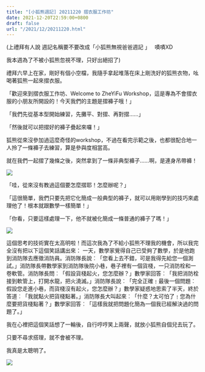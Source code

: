 ```yaml
---
title: "[小狐熊週記] 20211220 摺衣服工作坊"
date: 2021-12-20T22:59:00+0800
draft: false
url: "/2021/12/20211220.html"
---
```


(上禮拜有人說 週記名稱要不要改成「小狐熊無視爸爸週記 」   嘖嘖XD  

我本週為了不被小狐熊忽視不理，只好出絕招了)




禮拜六早上在家，剛好有個小空檔，我隨手拿起堆落在床上剛洗好的狐熊衣物，吆喝著狐熊一起來摺衣服。

「歡迎來到摺衣服工作坊、Welcome to ZheYiFu Workshop，這是專為不會摺衣服的小朋友所開設的！今天我們的主題是摺褲子哦！」

「我們先從基本型開始練習，先攤平、對摺、再對摺……」

「然後就可以把摺好的褲子疊起來囉！」




狐熊從來沒參加過這麼奇怪的workshop，不過在看完示範之後，也都很配合地一人拎了一條褲子去練習，算是參與度相當高。

就在我們一起摺了幾條之後，突然拿到了一條非典型褲子……啊，是連身吊帶褲！



![](https://blogger.googleusercontent.com/img/b/R29vZ2xl/AVvXsEj4kqAQfAj_lHTvbNMfhfdpf2iXHzWIHsi1Ow2XVFX5q5kujNTiuUJl79tLcLRk4gHISyUbYZzQw_WLdY1EqA5JBS9Y6MA1zVjay_wNYaNT4Ho0rd1324U8fCzj7tjtKhhVegccWkaUwzk/w225-h400/image.png)



「哇，從來沒有教過這個要怎麼摺耶！怎麼辦呢？」

「這很簡單，我們只要先把它化簡成一般典型的褲子，就可以用剛學到的技巧來處理他了！根本就跟數學一樣簡單！」

「你看，只要這樣處理一下，他不就被化簡成一條普通的褲子了嗎！」



![](https://blogger.googleusercontent.com/img/b/R29vZ2xl/AVvXsEig4jcXsVdwoXCW_5QIt0VHWavsKty7kORK9DmjE79-47E0CuLVEJCBZ4HgyksOYNLO1wEhO-liFNrCmYzVj-QDfV0FMD21AcxQPOIni5WIreyq1Sd_FCJN2xye0L2kOC669VhWMkRJU8s/w225-h400/image.png)


這個思考的技術實在太高明啦！而這次我為了不給小狐熊不理我的機會，所以我完全沒有把以下這個笑話講出來：
一天，數學家覺得自己已受夠了數學，於是他跑到消防隊去應徵消防員。消防隊長說︰「您看上去不錯，可是我得先給您一個測試。」消防隊長帶數學家到消防隊後院小巷，巷子裡有一個貨棧，一只消防栓和一卷軟管。消防隊長問︰「假設貨棧起火，您怎麼辦？」數學家回答︰「我把消防栓接到軟管上，打開水龍，把火澆滅。」消防隊長說︰「完全正確﹗最後一個問題︰假設您走進小巷，而貨棧沒有起火，您怎麼辦？」數學家疑惑地思索了半天，終於答道︰「我就點火把貨棧點著。」消防隊長大叫起來︰「什麼？太可怕了﹗您為什麼要把貨棧點著？」數學家回答︰「這樣我就把問題化簡為一個我已經解決過的問題了。」

我在心裡把這個笑話想了一輪後，自行哼哼笑上兩聲，就放小狐熊自個兒去玩了。




只要不尋求搭理，就不會被不理。

我真是太聰明了。

![](https://blogger.googleusercontent.com/img/b/R29vZ2xl/AVvXsEgcW5DSChDYQPm9ze6gyVVUnImB0R7luUf_Q2lQF9JCAH3IshpAVysDnAf_xMYwVIIssWS_oCcXdjlQ_CkO2T-KupA_anbto-X5aYggOPAO7V3s8ugwH5svKVKUG1B2S1Cma8d0pZnnrNY/)





